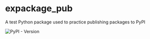 # expackage_pub

A test Python package used to practice publishing packages to PyPI

![PyPI - Version](https://img.shields.io/pypi/v/crc)
